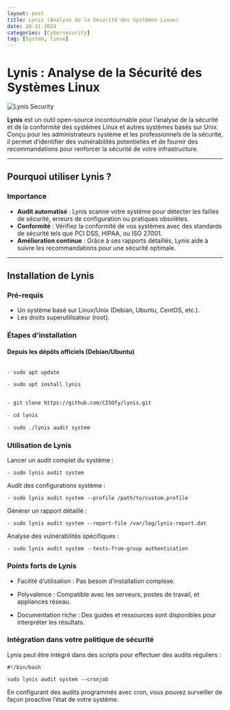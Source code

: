 ```yaml
---
layout: post
title: Lynis (Analyse de la Sécurité des Systèmes Linux)
date: 26-11-2024
categories: [Cybersecurity]
tag: [System, linux]
---
```


# Lynis : Analyse de la Sécurité des Systèmes Linux

![Lynis Security](https://upload.wikimedia.org/wikipedia/commons/thumb/3/35/Tux.svg/1200px-Tux.svg.png)

**Lynis** est un outil open-source incontournable pour l’analyse de la sécurité et de la conformité des systèmes Linux et autres systèmes basés sur Unix. Conçu pour les administrateurs système et les professionnels de la sécurité, il permet d’identifier des vulnérabilités potentielles et de fournir des recommandations pour renforcer la sécurité de votre infrastructure.

---

## Pourquoi utiliser Lynis ?

### Importance

- **Audit automatisé** : Lynis scanne votre système pour détecter les failles de sécurité, erreurs de configuration ou pratiques obsolètes.
- **Conformité** : Vérifiez la conformité de vos systèmes avec des standards de sécurité tels que PCI DSS, HIPAA, ou ISO 27001.
- **Amélioration continue** : Grâce à ses rapports détaillés, Lynis aide à suivre les recommandations pour une sécurité optimale.

---

## Installation de Lynis

### Pré-requis

- Un système basé sur Linux/Unix (Debian, Ubuntu, CentOS, etc.).
- Les droits superutilisateur (root).

### Étapes d’installation

#### Depuis les dépôts officiels (Debian/Ubuntu)

```zsh

- sudo apt update

- sudo apt install lynis


- git clone https://github.com/CISOfy/lynis.git

- cd lynis

- sudo ./lynis audit system
````
### Utilisation de Lynis

Lancer un audit complet du système :
````
- sudo lynis audit system
````
Audit des configurations système :
````
- sudo lynis audit system --profile /path/to/custom.profile
````
Générer un rapport détaillé :
````
- sudo lynis audit system --report-file /var/log/lynis-report.dat
````
Analyse des vulnérabilités spécifiques :
````
- sudo lynis audit system --tests-from-group authentication
````
### Points forts de Lynis

- Facilité d’utilisation : Pas besoin d’installation complexe.

- Polyvalence : Compatible avec les serveurs, postes de travail, et appliances réseau.

- Documentation riche : Des guides et ressources sont disponibles pour interpréter les résultats.


### Intégration dans votre politique de sécurité

Lynis peut être intégré dans des scripts pour effectuer des audits réguliers :
````
#!/bin/bash

sudo lynis audit system --cronjob
````
En configurant des audits programmés avec cron, vous pouvez surveiller de façon proactive l’état de votre système.